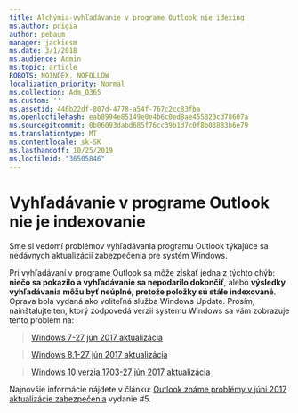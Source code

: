 ```yaml
---
title: Alchýmia-vyhľadávanie v programe Outlook nie idexing
ms.author: pdigia
author: pebaum
manager: jackiesm
ms.date: 3/1/2018
ms.audience: Admin
ms.topic: article
ROBOTS: NOINDEX, NOFOLLOW
localization_priority: Normal
ms.collection: Adm_O365
ms.custom: ''
ms.assetid: 446b22df-807d-4778-a54f-767c2cc83fba
ms.openlocfilehash: eab8994e85149e0e4b6c0ed8ae455820cd78607a
ms.sourcegitcommit: 0b06093dabd685f76cc39b1d7c0f8b03883b6e79
ms.translationtype: MT
ms.contentlocale: sk-SK
ms.lasthandoff: 10/25/2019
ms.locfileid: "36505846"
---
```

# <a name="outlook-search-not-indexing"></a>Vyhľadávanie v programe Outlook nie je indexovanie

Sme si vedomí problémov vyhľadávania programu Outlook týkajúce sa nedávnych aktualizácií zabezpečenia pre systém Windows.
  
Pri vyhľadávaní v programe Outlook sa môže získať jedna z týchto chýb: **niečo sa pokazilo a vyhľadávanie sa nepodarilo dokončiť**, alebo **výsledky vyhľadávania môžu byť neúplné, pretože položky sú stále indexované**. Oprava bola vydaná ako voliteľná služba Windows Update. Prosím, nainštalujte ten, ktorý zodpovedá verzii systému Windows sa vám zobrazuje tento problém na: 
  
> [Windows 7-27 jún 2017 aktualizácia](https://support.microsoft.com/kb/4022168.aspx)
    
> [Windows 8,1-27 jún 2017 aktualizácia](https://support.microsoft.com/kb/4022720.aspx)
    
> [Windows 10 verzia 1703-27 jún 2017 aktualizácia](https://support.microsoft.com/kb/4022716.aspx)
    
Najnovšie informácie nájdete v článku: [Outlook známe problémy v júni 2017 aktualizácie zabezpečenia](https://support.office.com/article/Outlook-known-issues-in-the-June-2017-security-updates-3F6DBFFD-8505-492D-B19F-B3B89369ED9B.aspx) vydanie #5. 
  

